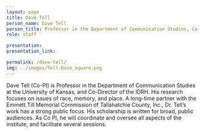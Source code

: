```yaml
---
layout: page
title: Dave Tell
person_name: Dave Tell
person_title: Professor in the Department of Communication Studies, Co-Director of the Institute for Digital Research in the Humanities, <br>University of Kansas
role: staff

presentation:
presentation_link:

permalink: /dave-tell/
img: ../images/Tell-Dave_square.png
---
```

Dave Tell (Co-PI) is Professor in the Department of Communication Studies at the University of  Kansas, and Co-Director of the IDRH. His research focuses on issues of race, memory, and place. A long-time partner with the Emmett Till Memorial Commission of Tallahatchie County, Inc., Dr.  Tell’s work has a strong public focus. His scholarship is written for broad, public audiences. As Co PI, he will coordinate and oversee all aspects of the institute, and facilitate several sessions. 